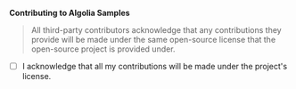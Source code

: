 <!-- Describe your Pull Request -->

**Contributing to Algolia Samples**

> All third-party contributors acknowledge that any contributions they provide will be made under the same open-source license that the open-source project is provided under.

- [ ] I acknowledge that all my contributions will be made under the project's license.
